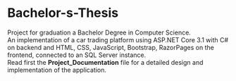 # Bachelor-s-Thesis
Project for graduation a Bachelor Degree in Computer Science.<br/>
An implementation of a car trading platform using ASP.NET Core 3.1 with C# on backend and HTML, CSS, JavaScript, Bootstrap, RazorPages on the frontend, connected to an SQL Server instance.<br/>
Read first the **Project_Documentation** file for a detailed design and implementation of the application.
